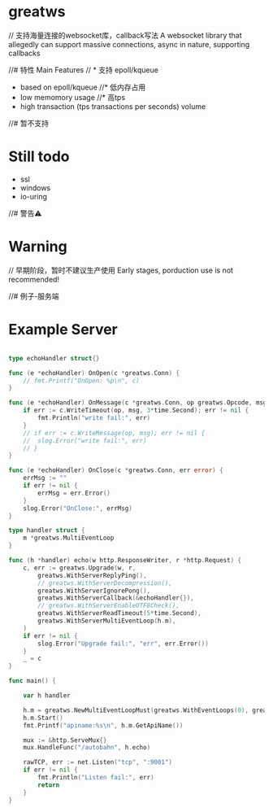 # greatws
// 支持海量连接的websocket库，callback写法
A websocket library that allegedly can support massive connections, async in nature, supporting callbacks

//# 特性
Main Features
// * 支持 epoll/kqueue
* based on epoll/kqueue
//* 低内存占用
* low memomory usage
//* 高tps
* high transaction (tps transactions per seconds) volume

//# 暂不支持
# Still todo
* ssl
* windows
* io-uring

//# 警告⚠️
# Warning
// 早期阶段，暂时不建议生产使用
Early stages, porduction use is not recommended!

//# 例子-服务端
# Example Server
```go

type echoHandler struct{}

func (e *echoHandler) OnOpen(c *greatws.Conn) {
	// fmt.Printf("OnOpen: %p\n", c)
}

func (e *echoHandler) OnMessage(c *greatws.Conn, op greatws.Opcode, msg []byte) {
	if err := c.WriteTimeout(op, msg, 3*time.Second); err != nil {
		fmt.Println("write fail:", err)
	}
	// if err := c.WriteMessage(op, msg); err != nil {
	// 	slog.Error("write fail:", err)
	// }
}

func (e *echoHandler) OnClose(c *greatws.Conn, err error) {
	errMsg := ""
	if err != nil {
		errMsg = err.Error()
	}
	slog.Error("OnClose:", errMsg)
}

type handler struct {
	m *greatws.MultiEventLoop
}

func (h *handler) echo(w http.ResponseWriter, r *http.Request) {
	c, err := greatws.Upgrade(w, r,
		greatws.WithServerReplyPing(),
		// greatws.WithServerDecompression(),
		greatws.WithServerIgnorePong(),
		greatws.WithServerCallback(&echoHandler{}),
		// greatws.WithServerEnableUTF8Check(),
		greatws.WithServerReadTimeout(5*time.Second),
		greatws.WithServerMultiEventLoop(h.m),
	)
	if err != nil {
		slog.Error("Upgrade fail:", "err", err.Error())
	}
	_ = c
}

func main() {

	var h handler

	h.m = greatws.NewMultiEventLoopMust(greatws.WithEventLoops(0), greatws.WithMaxEventNum(1000), greatws.WithLogLevel(slog.LevelError)) // epoll, kqueue
	h.m.Start()
	fmt.Printf("apiname:%s\n", h.m.GetApiName())

	mux := &http.ServeMux{}
	mux.HandleFunc("/autobahn", h.echo)

	rawTCP, err := net.Listen("tcp", ":9001")
	if err != nil {
		fmt.Println("Listen fail:", err)
		return
	}
}
```
